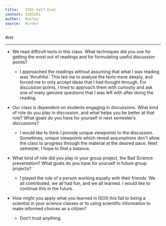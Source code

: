 ```yaml
---
title:   ISOS Self Eval
context: ISOS201
author:  Huxley
source:  #index
---
```


#ret 

---




- We read difficult texts in this class. What techniques did you use for getting the most out of readings and for formulating useful discussion points?
	- I approached the readings without assuming that what I was reading was 'thruthful.' This led me to analyse the texts more deeply, and forced me to only accept ideas that I had thought through. For discussion points, I tried to approach them with curiosity and ask one of many genuine questions that I was left with after doing the reading. 

- Our class is dependent on students engaging in discussions. What kind of role do you play in discussion, and what helps you be better at that role? What goals do you have for yourself in next semester’s discussions?
	- I would like to think I provide unique viewpoints to the discussion. Sometimes, unique viewpoints which reveal assumptions don't allow the class to progress through the material at the desired pace. Next semester, I hope to find a balance. 
	
- What kind of role did you play in your group project, the Bad Science presentation? What goals do you have for yourself in future group projects?
	- I played the role of a person working equally with their friends. We all contributed, we all had fun, and we all learned. I would like to continue this in the future. 

- How might you apply what you learned in ISOS this fall to being a scientist in your science classes or to using scientific information to make informed choices as a citizen?
	- Don't trust anything. 



